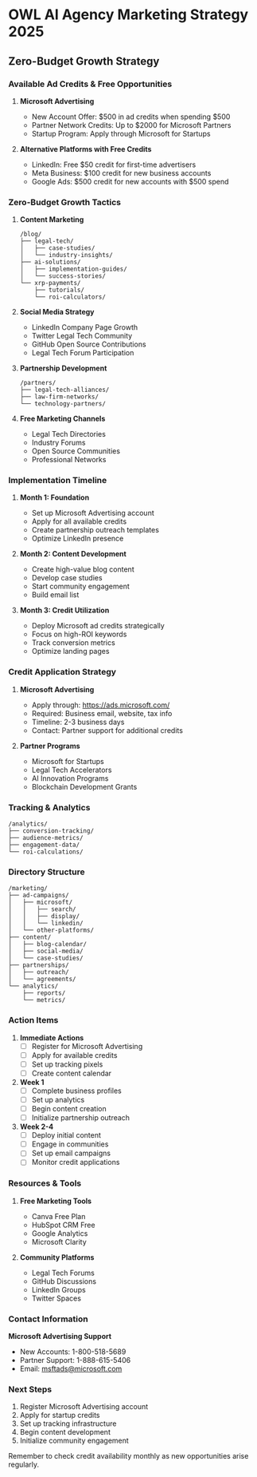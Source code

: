 # OWL AI Agency Marketing Strategy 2025
## Zero-Budget Growth Strategy

### Available Ad Credits & Free Opportunities

1. **Microsoft Advertising**
   - New Account Offer: $500 in ad credits when spending $500
   - Partner Network Credits: Up to $2000 for Microsoft Partners
   - Startup Program: Apply through Microsoft for Startups
   
2. **Alternative Platforms with Free Credits**
   - LinkedIn: Free $50 credit for first-time advertisers
   - Meta Business: $100 credit for new business accounts
   - Google Ads: $500 credit for new accounts with $500 spend

### Zero-Budget Growth Tactics

1. **Content Marketing**
   ```
   /blog/
   ├── legal-tech/
   │   ├── case-studies/
   │   └── industry-insights/
   ├── ai-solutions/
   │   ├── implementation-guides/
   │   └── success-stories/
   └── xrp-payments/
       ├── tutorials/
       └── roi-calculators/
   ```

2. **Social Media Strategy**
   - LinkedIn Company Page Growth
   - Twitter Legal Tech Community
   - GitHub Open Source Contributions
   - Legal Tech Forum Participation

3. **Partnership Development**
   ```
   /partners/
   ├── legal-tech-alliances/
   ├── law-firm-networks/
   └── technology-partners/
   ```

4. **Free Marketing Channels**
   - Legal Tech Directories
   - Industry Forums
   - Open Source Communities
   - Professional Networks

### Implementation Timeline

1. **Month 1: Foundation**
   - Set up Microsoft Advertising account
   - Apply for all available credits
   - Create partnership outreach templates
   - Optimize LinkedIn presence

2. **Month 2: Content Development**
   - Create high-value blog content
   - Develop case studies
   - Start community engagement
   - Build email list

3. **Month 3: Credit Utilization**
   - Deploy Microsoft ad credits strategically
   - Focus on high-ROI keywords
   - Track conversion metrics
   - Optimize landing pages

### Credit Application Strategy

1. **Microsoft Advertising**
   - Apply through: https://ads.microsoft.com/
   - Required: Business email, website, tax info
   - Timeline: 2-3 business days
   - Contact: Partner support for additional credits

2. **Partner Programs**
   - Microsoft for Startups
   - Legal Tech Accelerators
   - AI Innovation Programs
   - Blockchain Development Grants

### Tracking & Analytics

```
/analytics/
├── conversion-tracking/
├── audience-metrics/
├── engagement-data/
└── roi-calculations/
```

### Directory Structure

```
/marketing/
├── ad-campaigns/
│   ├── microsoft/
│   │   ├── search/
│   │   ├── display/
│   │   └── linkedin/
│   └── other-platforms/
├── content/
│   ├── blog-calendar/
│   ├── social-media/
│   └── case-studies/
├── partnerships/
│   ├── outreach/
│   └── agreements/
└── analytics/
    ├── reports/
    └── metrics/
```

### Action Items

1. **Immediate Actions**
   - [ ] Register for Microsoft Advertising
   - [ ] Apply for available credits
   - [ ] Set up tracking pixels
   - [ ] Create content calendar

2. **Week 1**
   - [ ] Complete business profiles
   - [ ] Set up analytics
   - [ ] Begin content creation
   - [ ] Initialize partnership outreach

3. **Week 2-4**
   - [ ] Deploy initial content
   - [ ] Engage in communities
   - [ ] Set up email campaigns
   - [ ] Monitor credit applications

### Resources & Tools

1. **Free Marketing Tools**
   - Canva Free Plan
   - HubSpot CRM Free
   - Google Analytics
   - Microsoft Clarity

2. **Community Platforms**
   - Legal Tech Forums
   - GitHub Discussions
   - LinkedIn Groups
   - Twitter Spaces

### Contact Information

**Microsoft Advertising Support**
- New Accounts: 1-800-518-5689
- Partner Support: 1-888-615-5406
- Email: msftads@microsoft.com

### Next Steps

1. Register Microsoft Advertising account
2. Apply for startup credits
3. Set up tracking infrastructure
4. Begin content development
5. Initialize community engagement

Remember to check credit availability monthly as new opportunities arise regularly. 